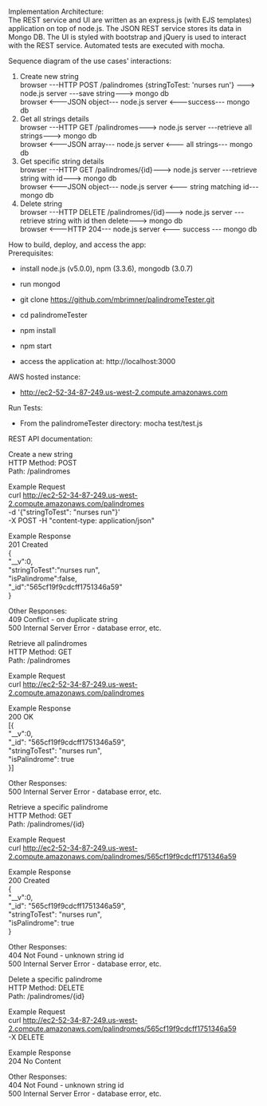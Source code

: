 Implementation Architecture: <br/>
The REST service and UI are written as an express.js (with EJS templates) application on top of node.js.  The JSON REST 
service stores its data in Mongo DB.  The UI is styled with bootstrap and jQuery is used to interact with the REST 
service.  Automated tests are executed with mocha.  


Sequence diagram of the use cases' interactions:<br/>
1) Create new string<br/>
browser ---HTTP POST /palindromes {stringToTest: 'nurses run'} ---> node.js server ---save string---> mongo db<br/>
browser <---JSON object--- node.js server <---success--- mongo db<br/>
2) Get all strings details<br/>
browser ---HTTP GET /palindromes---> node.js server ---retrieve all strings---> mongo db<br/>
browser <---JSON array--- node.js server <--- all strings--- mongo db<br/>
3) Get specific string details<br/>
browser ---HTTP GET /palindromes/{id}---> node.js server ---retrieve string with id---> mongo db<br/>
browser <---JSON object--- node.js server <--- string matching id--- mongo db<br/>
4) Delete string<br/>
browser ---HTTP DELETE /palindromes/{id}---> node.js server ---retrieve string with id then delete---> mongo db<br/>
browser <---HTTP 204--- node.js server <--- success --- mongo db<br/>


How to build, deploy, and access the app:<br/>
Prerequisites:<br/>
- install node.js (v5.0.0), npm (3.3.6), mongodb (3.0.7)
- run mongod

- git clone https://github.com/mbrimner/palindromeTester.git
- cd palindromeTester
- npm install
- npm start
- access the application at: http://localhost:3000


AWS hosted instance:<br/>
- http://ec2-52-34-87-249.us-west-2.compute.amazonaws.com


Run Tests:<br/>
- From the palindromeTester directory: mocha test/test.js


REST API documentation:<br/>

Create a new string<br/>
HTTP Method: POST<br/>
Path: /palindromes<br/>

Example Request<br/>
curl http://ec2-52-34-87-249.us-west-2.compute.amazonaws.com/palindromes \
-d '{"stringToTest": "nurses run"}' \
-X POST -H "content-type: application/json"
<br/>

Example Response<br/>
201 Created<br/>
{<br/>
    "__v":0,<br/>
    "stringToTest":"nurses run",<br/>
    "isPalindrome":false,<br/>
    "_id":"565cf19f9cdcff1751346a59"<br/>
}<br/>

Other Responses:<br/>
409 Conflict - on duplicate string<br/>
500 Internal Server Error - database error, etc.<br/>


Retrieve all palindromes<br/>
HTTP Method: GET<br/>
Path: /palindromes<br/>

Example Request<br/>
curl http://ec2-52-34-87-249.us-west-2.compute.amazonaws.com/palindromes
<br/> 

Example Response<br/>
200 OK<br/>
[{<br/>
    "__v":0,<br/>
    "_id": "565cf19f9cdcff1751346a59",<br/>
    "stringToTest": "nurses run",<br/>
    "isPalindrome": true<br/>
}]<br/>

Other Responses:<br/>
500 Internal Server Error - database error, etc.<br/>


Retrieve a specific palindrome<br/>
HTTP Method: GET<br/>
Path: /palindromes/{id}<br/>

Example Request<br/>
curl http://ec2-52-34-87-249.us-west-2.compute.amazonaws.com/palindromes/565cf19f9cdcff1751346a59

Example Response<br/>
200 Created<br/>
{<br/>
    "__v":0,<br/>
    "_id": "565cf19f9cdcff1751346a59",<br/>
    "stringToTest": "nurses run",<br/>
    "isPalindrome": true<br/>
}<br/>

Other Responses:<br/>
404 Not Found - unknown string id<br/>
500 Internal Server Error - database error, etc.<br/>


Delete a specific palindrome<br/>
HTTP Method: DELETE<br/>
Path: /palindromes/{id}<br/>

Example Request<br/>
curl http://ec2-52-34-87-249.us-west-2.compute.amazonaws.com/palindromes/565cf19f9cdcff1751346a59 \
-X DELETE
<br/>

Example Response<br/>
204 No Content<br/>

Other Responses:<br/>
404 Not Found - unknown string id<br/>
500 Internal Server Error - database error, etc.<br/>
